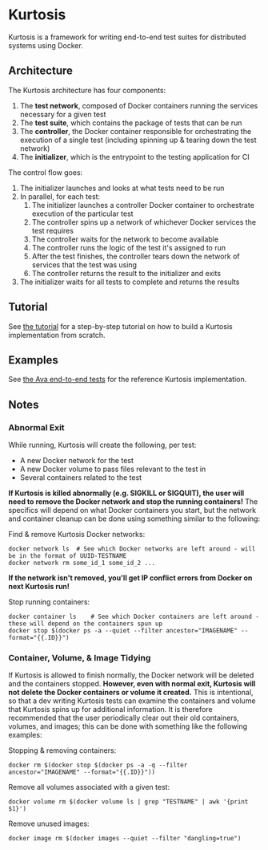 # Kurtosis
Kurtosis is a framework for writing end-to-end test suites for distributed systems using Docker.

## Architecture
The Kurtosis architecture has four components:

1. The **test network**, composed of Docker containers running the services necessary for a given test
1. The **test suite**, which contains the package of tests that can be run
1. The **controller**, the Docker container responsible for orchestrating the execution of a single test (including spinning up & tearing down the test network)
1. The **initializer**, which is the entrypoint to the testing application for CI

The control flow goes:

1. The initializer launches and looks at what tests need to be run
1. In parallel, for each test:
    1. The initializer launches a controller Docker container to orchestrate execution of the particular test
    1. The controller spins up a network of whichever Docker services the test requires
    1. The controller waits for the network to become available
    1. The controller runs the logic of the test it's assigned to run
    1. After the test finishes, the controller tears down the network of services that the test was using
    1. The controller returns the result to the initializer and exits
1. The initializer waits for all tests to complete and returns the results

## Tutorial
See [the tutorial](./TUTORIAL.md) for a step-by-step tutorial on how to build a Kurtosis implementation from scratch.

## Examples
See [the Ava end-to-end tests](https://github.com/kurtosis-tech/ava-e2e-tests) for the reference Kurtosis implementation.

## Notes
### Abnormal Exit
While running, Kurtosis will create the following, per test:
* A new Docker network for the test
* A new Docker volume to pass files relevant to the test in
* Several containers related to the test

**If Kurtosis is killed abnormally (e.g. SIGKILL or SIGQUIT), the user will need to remove the Docker network and stop the running containers!** The specifics will depend on what Docker containers you start, but the network and container cleanup can be done using something similar to the following:

Find & remove Kurtosis Docker networks:
```
docker network ls  # See which Docker networks are left around - will be in the format of UUID-TESTNAME
docker network rm some_id_1 some_id_2 ...
```

**If the network isn't removed, you'll get IP conflict errors from Docker on next Kurtosis run!**

Stop running containers:
```
docker container ls    # See which Docker containers are left around - these will depend on the containers spun up
docker stop $(docker ps -a --quiet --filter ancestor="IMAGENAME" --format="{{.ID}}")
```

### Container, Volume, & Image Tidying
If Kurtosis is allowed to finish normally, the Docker network will be deleted and the containers stopped. **However, even with normal exit, Kurtosis will not delete the Docker containers or volume it created.** This is intentional, so that a dev writing Kurtosis tests can examine the containers and volume that Kurtosis spins up for additional information. It is therefore recommended that the user periodically clear out their old containers, volumes, and images; this can be done with something like the following examples:

Stopping & removing containers:
```
docker rm $(docker stop $(docker ps -a -q --filter ancestor="IMAGENAME" --format="{{.ID}}"))
```

Remove all volumes associated with a given test:
```
docker volume rm $(docker volume ls | grep "TESTNAME" | awk '{print $1}')
```

Remove unused images:
```
docker image rm $(docker images --quiet --filter "dangling=true")
```
